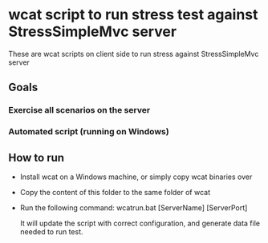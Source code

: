 ﻿# wcat script to run stress test against StressSimpleMvc server
These are wcat scripts on client side to run stress against StressSimpleMvc server

## Goals

### Exercise all scenarios on the server
### Automated script (running on Windows)



## How to run
* Install wcat on a Windows machine, or simply copy wcat binaries over
* Copy the content of this folder to the same folder of wcat
* Run the following command:
	wcatrun.bat [ServerName] [ServerPort]
	
	It will update the script with correct configuration, and generate data file needed to run test.



